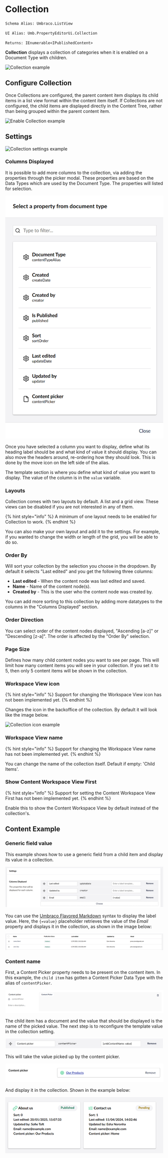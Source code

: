 # Collection

`Schema Alias: Umbraco.ListView`

`UI Alias: Umb.PropertyEditorUi.Collection`

`Returns: IEnumerable<IPublishedContent>`

**Collection** displays a collection of categories when it is enabled on a Document Type with children.

![Collection example](images/listview-v14.png)

## Configure Collection

Once Collections are configured, the parent content item displays its child items in a list view format within the content item itself. If Collections are not configured, the child items are displayed directly in the Content Tree, rather than being grouped within the parent content item.

![Enable Collection example](images/enable-listview-v14.png)

## Settings

![Collection settings example](../../../../.gitbook/assets/collection-settings-example-15-1.png)

### Columns Displayed

It is possible to add more columns to the collection, via adding the properties through the picker modal. These properties are based on the Data Types which are used by the Document Type. The properties will listed for selection.

![Collection property picker example](images/collection-property-picker.png)

Once you have selected a column you want to display, define what its heading label should be and what kind of value it should display. You can also move the headers around, re-ordering how they should look. This is done by the move icon on the left side of the alias.

The template section is where you define what kind of value you want to display. The value of the column is in the `value` variable.

### Layouts

Collection comes with two layouts by default. A list and a grid view. These views can be disabled if you are not interested in any of them.

{% hint style="info" %}
A minimum of one layout needs to be enabled for Collection to work.
{% endhint %}

You can also make your own layout and add it to the settings. For example, if you wanted to change the width or length of the grid, you will be able to do so.

### Order By

Will sort your collection by the selection you choose in the dropdown. By default it selects "Last edited" and you get the following three columns:

* **Last edited** - When the content node was last edited and saved.
* **Name** - Name of the content node(s).
* **Created by** - This is the user who the content node was created by.

You can add more sorting to this collection by adding more datatypes to the columns in the "Columns Displayed" section.

### Order Direction

You can select order of the content nodes displayed, "Ascending [a-z]" or "Descending [z-a]". The order is affected by the "Order By" selection.

### Page Size

Defines how many child content nodes you want to see per page. This will limit how many content items you will see in your collection. If you set it to 5, then only 5 content items will be shown in the collection.

### Workspace View icon

{% hint style="info" %}
Support for changing the Workspace View icon has not been implemented yet.
{% endhint %}

Changes the icon in the backoffice of the collection. By default it will look like the image below.

![Collection icon example](../../../../../../10/umbraco-cms/fundamentals/backoffice/property-editors/built-in-property-editors/images/list-icon.png)

### Workspace View name

{% hint style="info" %}
Support for changing the Workspace View name has not been implemented yet.
{% endhint %}

You can change the name of the collection itself. Default if empty: 'Child Items'.

### Show Content Workspace View First

{% hint style="info" %}
Support for setting the Content Workspace View First has not been implemented yet.
{% endhint %}

Enable this to show the Content Workspace View by default instead of the collection's.

## Content Example

### Generic field value

This example shows how to use a generic field from a child item and display its value in a collection.

![Collection content email label template](images/collection-label-template.png)

You can use the [Umbraco Flavored Markdown](../../../../umbraco-flavored-markdown.md) syntax to display the label value. Here, the `{=value}` placeholder retrieves the value of the *Email* property and displays it in the collection, as shown in the image below:

![Collection content email value displayed](images/collections-display-email.png)

### Content name

First, a Content Picker property needs to be present on the content item. In this example, the `child item` has gotten a Content Picker Data Type with the alias of `contentPicker`.

![Collection content picker](images/content-picker-property.png)

The child item has a document and the value that should be displayed is the name of the picked value. The next step is to reconfigure the template value in the collection setting.

![Collection content picker](images/collection-column-content-picker.png)

This will take the value picked up by the content picker.

![Collection content picker with picked value](images/content-picker-picked-value.png)

And display it in the collection. Shown in the example below:

![Collection view cards with content picker value](images/collection-view-cards-content-picker.png)

